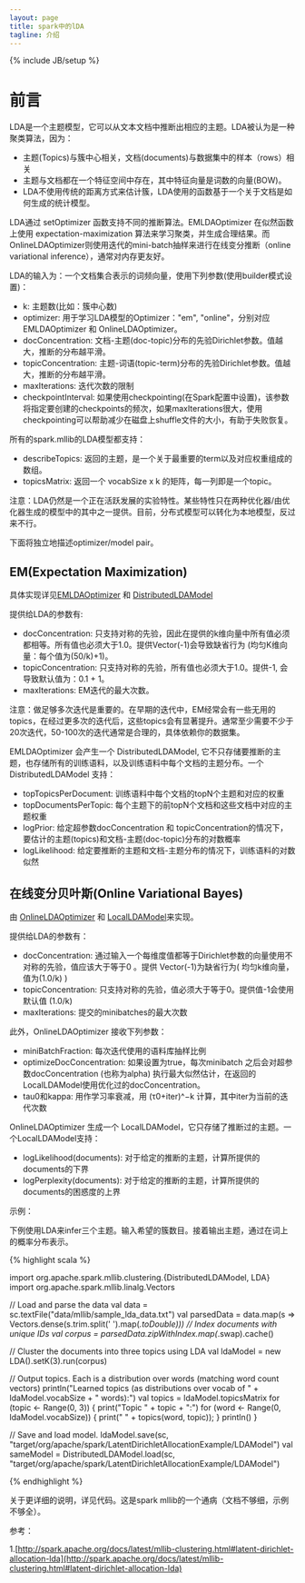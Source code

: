 ```yaml
---
layout: page
title: spark中的lDA
tagline: 介绍
---
```

{% include JB/setup %}

# 前言

LDA是一个主题模型，它可以从文本文档中推断出相应的主题。LDA被认为是一种聚类算法，因为：

- 主题(Topics)与簇中心相关，文档(documents)与数据集中的样本（rows）相关
- 主题与文档都在一个特征空间中存在，其中特征向量是词数的向量(BOW)。
- LDA不使用传统的距离方式来估计簇，LDA使用的函数基于一个关于文档是如何生成的统计模型。

LDA通过 setOptimizer 函数支持不同的推断算法。EMLDAOptimizer 在似然函数上使用 expectation-maximization 算法来学习聚类，并生成合理结果。而OnlineLDAOptimizer则使用迭代的mini-batch抽样来进行在线变分推断（online variational inference），通常对内存更友好。

LDA的输入为：一个文档集合表示的词频向量，使用下列参数(使用builder模式设置)：

- k: 主题数(比如：簇中心数)
- optimizer: 用于学习LDA模型的Optimizer："em", "online"，分别对应EMLDAOptimizer 和 OnlineLDAOptimizer。
- docConcentration: 文档-主题(doc-topic)分布的先验Dirichlet参数。值越大，推断的分布越平滑。
- topicConcentration: 主题-词语(topic-term)分布的先验Dirichlet参数。值越大，推断的分布越平滑。
- maxIterations: 迭代次数的限制
- checkpointInterval: 如果使用checkpointing(在Spark配置中设置)，该参数将指定要创建的checkpoints的频次，如果maxIterations很大，使用checkpointing可以帮助减少在磁盘上shuffle文件的大小，有助于失败恢复。

所有的spark.mllib的LDA模型都支持：

- describeTopics: 返回的主题，是一个关于最重要的term以及对应权重组成的数组。
- topicsMatrix: 返回一个 vocabSize x k 的矩阵，每一列即是一个topic。

注意：LDA仍然是一个正在活跃发展的实验特性。某些特性只在两种优化器/由优化器生成的模型中的其中之一提供。目前，分布式模型可以转化为本地模型，反过来不行。

下面将独立地描述optimizer/model pair。

## EM(Expectation Maximization)

具体实现详见[EMLDAOptimizer](http://spark.apache.org/docs/latest/api/scala/index.html#org.apache.spark.mllib.clustering.EMLDAOptimizer) 和 [DistributedLDAModel](http://spark.apache.org/docs/latest/api/scala/index.html#org.apache.spark.mllib.clustering.DistributedLDAModel)

提供给LDA的参数有:

- docConcentration: 只支持对称的先验，因此在提供的k维向量中所有值必须都相等。所有值也必须大于1.0。提供Vector(-1)会导致缺省行为 (均匀K维向量：每个值为(50/k)+1)。
- topicConcentration: 只支持对称的先验，所有值也必须大于1.0。提供-1, 会导致默认值为：0.1 + 1。
- maxIterations: EM迭代的最大次数。

注意：做足够多次迭代是重要的。在早期的迭代中，EM经常会有一些无用的topics，在经过更多次的迭代后，这些topics会有显著提升。通常至少需要不少于20次迭代，50-100次的迭代通常是合理的，具体依赖你的数据集。

EMLDAOptimizer 会产生一个 DistributedLDAModel, 它不只存储要推断的主题，也存储所有的训练语料，以及训练语料中每个文档的主题分布。一个DistributedLDAModel 支持：

- topTopicsPerDocument: 训练语料中每个文档的topN个主题和对应的权重
- topDocumentsPerTopic: 每个主题下的前topN个文档和这些文档中对应的主题权重
- logPrior: 给定超参数docConcentration 和 topicConcentration的情况下，要估计的主题(topics)和文档-主题(doc-topic)分布的对数概率
- logLikelihood: 给定要推断的主题和文档-主题分布的情况下，训练语料的对数似然

## 在线变分贝叶斯(Online Variational Bayes)

由 [OnlineLDAOptimizer](http://spark.apache.org/docs/latest/api/scala/org/apache/spark/mllib/clustering/OnlineLDAOptimizer.html) 和 [LocalLDAModel](http://spark.apache.org/docs/latest/api/scala/org/apache/spark/mllib/clustering/LocalLDAModel.html)来实现。

提供给LDA的参数有：

- docConcentration: 通过输入一个每维度值都等于Dirichlet参数的向量使用不对称的先验，值应该大于等于0 。提供 Vector(-1)为缺省行为( 均匀k维向量，值为(1.0/k) )
- topicConcentration: 只支持对称的先验，值必须大于等于0。提供值-1会使用默认值 (1.0/k)
- maxIterations: 提交的minibatches的最大次数

此外，OnlineLDAOptimizer 接收下列参数：

- miniBatchFraction: 每次迭代使用的语料库抽样比例
- optimizeDocConcentration: 如果设置为true，每次minibatch 之后会对超参数docConcentration (也称为alpha) 执行最大似然估计，在返回的LocalLDAModel使用优化过的docConcentration。
- tau0和kappa: 用作学习率衰减，用 (τ0+iter)^−k 计算，其中iter为当前的迭代次数

OnlineLDAOptimizer 生成一个 LocalLDAModel，它只存储了推断过的主题。一个LocalLDAModel支持：

- logLikelihood(documents): 对于给定的推断的主题，计算所提供的documents的下界
- logPerplexity(documents): 对于给定的推断的主题，计算所提供的documents的困惑度的上界

示例：

下例使用LDA来infer三个主题。输入希望的簇数目。接着输出主题，通过在词上的概率分布表示。

{% highlight scala %}

import org.apache.spark.mllib.clustering.{DistributedLDAModel, LDA}
import org.apache.spark.mllib.linalg.Vectors

// Load and parse the data
val data = sc.textFile("data/mllib/sample_lda_data.txt")
val parsedData = data.map(s => Vectors.dense(s.trim.split(' ').map(_.toDouble)))
// Index documents with unique IDs
val corpus = parsedData.zipWithIndex.map(_.swap).cache()

// Cluster the documents into three topics using LDA
val ldaModel = new LDA().setK(3).run(corpus)

// Output topics. Each is a distribution over words (matching word count vectors)
println("Learned topics (as distributions over vocab of " + ldaModel.vocabSize + " words):")
val topics = ldaModel.topicsMatrix
for (topic <- Range(0, 3)) {
  print("Topic " + topic + ":")
  for (word <- Range(0, ldaModel.vocabSize)) { print(" " + topics(word, topic)); }
  println()
}

// Save and load model.
ldaModel.save(sc, "target/org/apache/spark/LatentDirichletAllocationExample/LDAModel")
val sameModel = DistributedLDAModel.load(sc,
  "target/org/apache/spark/LatentDirichletAllocationExample/LDAModel")


{% endhighlight %}

关于更详细的说明，详见代码。这是spark mllib的一个通病（文档不够细，示例不够全）。


参考：

1.[http://spark.apache.org/docs/latest/mllib-clustering.html#latent-dirichlet-allocation-lda](http://spark.apache.org/docs/latest/mllib-clustering.html#latent-dirichlet-allocation-lda)

